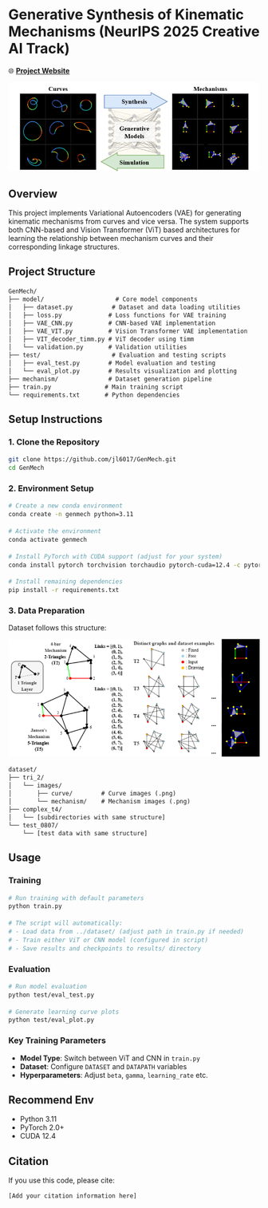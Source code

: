 # Generative Synthesis of Kinematic Mechanisms (NeurIPS 2025 Creative AI Track)

🌐 **[Project Website](https://jl6017.github.io/GenMech/)**

![Concept Overview](static/concept.png)

## Overview
This project implements Variational Autoencoders (VAE) for generating kinematic mechanisms from curves and vice versa. The system supports both CNN-based and Vision Transformer (ViT) based architectures for learning the relationship between mechanism curves and their corresponding linkage structures.

## Project Structure
```
GenMech/
├── model/                    # Core model components
│   ├── dataset.py           # Dataset and data loading utilities
│   ├── loss.py             # Loss functions for VAE training
│   ├── VAE_CNN.py          # CNN-based VAE implementation
│   ├── VAE_VIT.py          # Vision Transformer VAE implementation
│   ├── VIT_decoder_timm.py # ViT decoder using timm
│   └── validation.py       # Validation utilities
├── test/                    # Evaluation and testing scripts
│   ├── eval_test.py        # Model evaluation and testing
│   └── eval_plot.py        # Results visualization and plotting
├── mechanism/              # Dataset generation pipeline
├── train.py               # Main training script
└── requirements.txt       # Python dependencies
```

## Setup Instructions

### 1. Clone the Repository
```bash
git clone https://github.com/jl6017/GenMech.git
cd GenMech
```

### 2. Environment Setup
```bash
# Create a new conda environment
conda create -n genmech python=3.11

# Activate the environment
conda activate genmech

# Install PyTorch with CUDA support (adjust for your system)
conda install pytorch torchvision torchaudio pytorch-cuda=12.4 -c pytorch -c nvidia

# Install remaining dependencies
pip install -r requirements.txt
```

### 3. Data Preparation
Dataset follows this structure:

![Dataset Structure](static/dataset.png)

```
dataset/
├── tri_2/
│   └── images/
│       ├── curve/        # Curve images (.png)
│       └── mechanism/    # Mechanism images (.png)
├── complex_t4/
│   └── [subdirectories with same structure]
└── test_0807/
    └── [test data with same structure]
```

## Usage

### Training
```bash
# Run training with default parameters
python train.py

# The script will automatically:
# - Load data from ../dataset/ (adjust path in train.py if needed)
# - Train either ViT or CNN model (configured in script)
# - Save results and checkpoints to results/ directory
```

### Evaluation
```bash
# Run model evaluation
python test/eval_test.py

# Generate learning curve plots
python test/eval_plot.py
```

### Key Training Parameters
- **Model Type**: Switch between ViT and CNN in `train.py`
- **Dataset**: Configure `DATASET` and `DATAPATH` variables
- **Hyperparameters**: Adjust `beta`, `gamma`, `learning_rate` etc.

## Recommend Env
- Python 3.11
- PyTorch 2.0+
- CUDA 12.4

## Citation
If you use this code, please cite:
```
[Add your citation information here]
```
